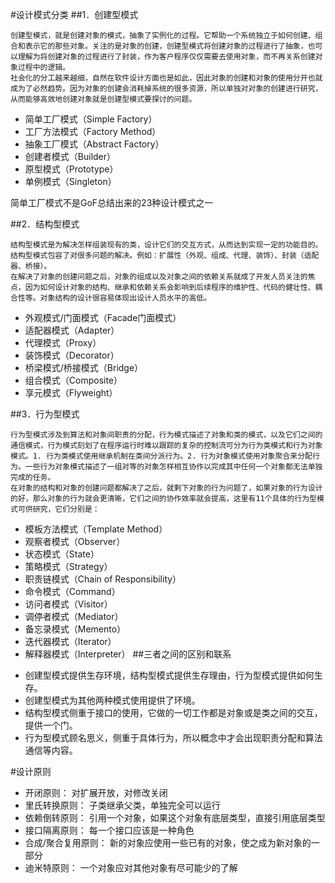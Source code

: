 #设计模式分类
##1．创建型模式

    创建型模式，就是创建对象的模式，抽象了实例化的过程。它帮助一个系统独立于如何创建、组合和表示它的那些对象。关注的是对象的创建，创建型模式将创建对象的过程进行了抽象，也可以理解为将创建对象的过程进行了封装，作为客户程序仅仅需要去使用对象，而不再关系创建对象过程中的逻辑。
    社会化的分工越来越细，自然在软件设计方面也是如此，因此对象的创建和对象的使用分开也就成为了必然趋势。因为对象的创建会消耗掉系统的很多资源，所以单独对对象的创建进行研究，从而能够高效地创建对象就是创建型模式要探讨的问题。
* 简单工厂模式（Simple Factory）
* 工厂方法模式（Factory Method）
* 抽象工厂模式（Abstract Factory）
* 创建者模式（Builder）
* 原型模式（Prototype）
* 单例模式（Singleton）

简单工厂模式不是GoF总结出来的23种设计模式之一

##2．结构型模式

    结构型模式是为解决怎样组装现有的类，设计它们的交互方式，从而达到实现一定的功能目的。结构型模式包容了对很多问题的解决。例如：扩展性（外观、组成、代理、装饰）、封装（适配器、桥接）。
    在解决了对象的创建问题之后，对象的组成以及对象之间的依赖关系就成了开发人员关注的焦点，因为如何设计对象的结构、继承和依赖关系会影响到后续程序的维护性、代码的健壮性、耦合性等。对象结构的设计很容易体现出设计人员水平的高低。

* 外观模式/门面模式（Facade门面模式）
* 适配器模式（Adapter）
* 代理模式（Proxy）
* 装饰模式（Decorator）
* 桥梁模式/桥接模式（Bridge）
* 组合模式（Composite）
* 享元模式（Flyweight）

##3．行为型模式

    行为型模式涉及到算法和对象间职责的分配，行为模式描述了对象和类的模式，以及它们之间的通信模式，行为模式刻划了在程序运行时难以跟踪的复杂的控制流可分为行为类模式和行为对象模式。1. 行为类模式使用继承机制在类间分派行为。2. 行为对象模式使用对象聚合来分配行为。一些行为对象模式描述了一组对等的对象怎样相互协作以完成其中任何一个对象都无法单独完成的任务。
    在对象的结构和对象的创建问题都解决了之后，就剩下对象的行为问题了，如果对象的行为设计的好，那么对象的行为就会更清晰，它们之间的协作效率就会提高，这里有11个具体的行为型模式可供研究，它们分别是：

* 模板方法模式（Template Method）
* 观察者模式（Observer）
* 状态模式（State）
* 策略模式（Strategy）
* 职责链模式（Chain of Responsibility）
* 命令模式（Command）
* 访问者模式（Visitor）
* 调停者模式（Mediator）
* 备忘录模式（Memento）
* 迭代器模式（Iterator）
* 解释器模式（Interpreter）
##三者之间的区别和联系
+ 创建型模式提供生存环境，结构型模式提供生存理由，行为型模式提供如何生存。
+ 创建型模式为其他两种模式使用提供了环境。
+ 结构型模式侧重于接口的使用，它做的一切工作都是对象或是类之间的交互，提供一个门。
+ 行为型模式顾名思义，侧重于具体行为，所以概念中才会出现职责分配和算法通信等内容。



#设计原则

- 开闭原则： 对扩展开放，对修改关闭
- 里氏转换原则： 子类继承父类，单独完全可以运行
- 依赖倒转原则： 引用一个对象，如果这个对象有底层类型，直接引用底层类型
- 接口隔离原则： 每一个接口应该是一种角色
- 合成/聚合复用原则： 新的对象应使用一些已有的对象，使之成为新对象的一部分
- 迪米特原则： 一个对象应对其他对象有尽可能少的了解